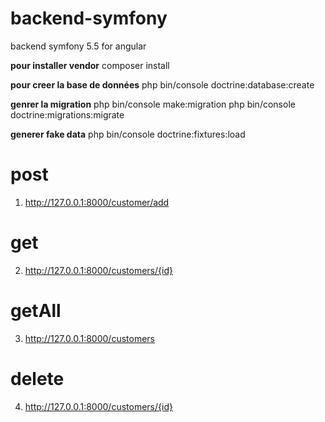 # backend-symfony
backend symfony 5.5 for angular 



**pour installer vendor**
composer install

**pour creer la base de données**
php bin/console doctrine:database:create

**genrer la migration**
php bin/console make:migration
php bin/console doctrine:migrations:migrate

**generer fake data**
php bin/console doctrine:fixtures:load

# post
1. http://127.0.0.1:8000/customer/add

# get
2. http://127.0.0.1:8000/customers/{id}

# getAll
3. http://127.0.0.1:8000/customers

# delete 
4. http://127.0.0.1:8000/customers/{id}


